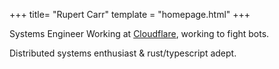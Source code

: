 +++
title= "Rupert Carr"
template = "homepage.html"
+++

Systems Engineer Working at [Cloudflare](cloudflare.com), working to fight bots.

Distributed systems enthusiast & rust/typescript adept.
